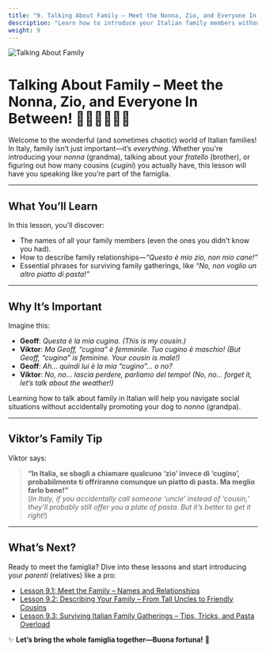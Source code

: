 ```yaml
---
title: "9. Talking About Family – Meet the Nonna, Zio, and Everyone In Between!"
description: "Learn how to introduce your Italian family members without accidentally calling your uncle a watermelon."
weight: 9
---
```


![Talking About Family](/images/beginner-level/talking-about-family/talking-about-family.webp)

# Talking About Family – Meet the Nonna, Zio, and Everyone In Between! 👨‍👩‍👧‍👦🇮🇹  

Welcome to the wonderful (and sometimes chaotic) world of Italian families! In Italy, family isn’t just important—it’s *everything*. Whether you're introducing your *nonna* (grandma), talking about your *fratello* (brother), or figuring out how many cousins (*cugini*) you actually have, this lesson will have you speaking like you’re part of the famiglia.

---

## What You’ll Learn  

In this lesson, you’ll discover:  
- The names of all your family members (even the ones you didn’t know you had).  
- How to describe family relationships—*“Questo è mio zio, non mio cane!”*  
- Essential phrases for surviving family gatherings, like *“No, non voglio un altro piatto di pasta!”*  

---

## Why It’s Important  

Imagine this:  
- **Geoff**: *Questa è la mia cugina.* *(This is my cousin.)*  
- **Viktor**: *Ma Geoff, “cugina” è femminile. Tuo cugino è maschio!* *(But Geoff, “cugina” is feminine. Your cousin is male!)*  
- **Geoff**: *Ah… quindi lui è la mia “cugino”... o no?*  
- **Viktor**: *No, no… lascia perdere, parliamo del tempo!* *(No, no… forget it, let’s talk about the weather!)*  

Learning how to talk about family in Italian will help you navigate social situations without accidentally promoting your dog to *nonno* (grandpa).

---

## Viktor’s Family Tip  

Viktor says:  
> **“In Italia, se sbagli a chiamare qualcuno ‘zio’ invece di ‘cugino’, probabilmente ti offriranno comunque un piatto di pasta. Ma meglio farlo bene!”**  
(*In Italy, if you accidentally call someone ‘uncle’ instead of ‘cousin,’ they’ll probably still offer you a plate of pasta. But it’s better to get it right!*)  

---

## What’s Next?  

Ready to meet the famiglia? Dive into these lessons and start introducing your *parenti* (relatives) like a pro:  

- [Lesson 9.1: Meet the Family – Names and Relationships](./lesson9.1/)  
- [Lesson 9.2: Describing Your Family – From Tall Uncles to Friendly Cousins](./lesson9.2/)  
- [Lesson 9.3: Surviving Italian Family Gatherings – Tips, Tricks, and Pasta Overload](./lesson9.3/)  

✨ **Let’s bring the whole famiglia together—Buona fortuna!** 🎉  
